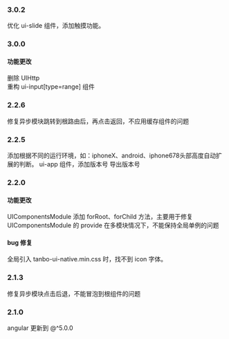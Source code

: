 
### 3.0.2
优化 ui-slide 组件，添加触摸功能。

### 3.0.0

#### 功能更改
删除 UIHttp  
重构 ui-input[type=range] 组件

### 2.2.6

修复异步模块跳转到根路由后，再点击返回，不应用缓存组件的问题

### 2.2.5

添加根据不同的运行环境，如：iphoneX、android、iphone678头部高度自动扩展的判断。
ui-app 组件，添加版本号
导出版本号

### 2.2.0

#### 功能更改
UIComponentsModule 添加 forRoot、forChild 方法，主要用于修复 UIComponentsModule 的 provide 在多模块情况下，不能保持全局单例的问题  

#### bug 修复
全局引入 tanbo-ui-native.min.css 时，找不到 icon 字体。

### 2.1.3

修复异步模块点击后退，不能冒泡到根组件的问题

### 2.1.0

angular 更新到 @^5.0.0